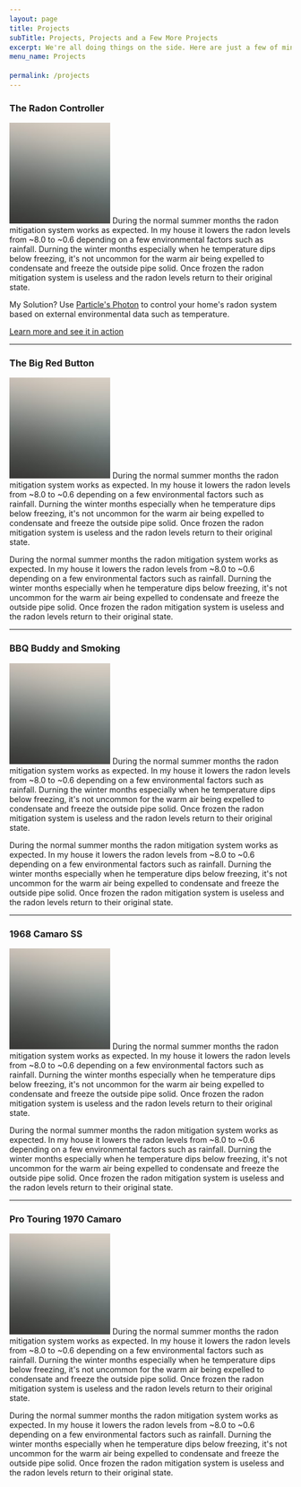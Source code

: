 ```yaml
---
layout: page
title: Projects
subTitle: Projects, Projects and a Few More Projects
excerpt: We're all doing things on the side. Here are just a few of mine!
menu_name: Projects

permalink: /projects
---
```


### The Radon Controller

<span class="image right"><img src="images/pic04.jpg" alt="" /></span>
During the normal summer months the radon mitigation system works as expected. In my house it lowers the radon levels from ~8.0 to ~0.6 depending on a few environmental factors such as rainfall. Durning the winter months especially when he temperature dips below freezing, it's not uncommon for the warm air being expelled to condensate and freeze the outside pipe solid. Once frozen the radon mitigation system is useless and the radon levels return to their original state.

My Solution? Use [Particle's Photon](https://www.particle.io/products/hardware/photon-wifi-dev-kit) to control your home's radon system based on external environmental data such as temperature.

[Learn more and see it in action](https://github.com/HelloTangible/PhotonRadonController)

---
### The Big Red Button

<span class="image right"><img src="images/pic04.jpg" alt="" /></span>
During the normal summer months the radon mitigation system works as expected. In my house it lowers the radon levels from ~8.0 to ~0.6 depending on a few environmental factors such as rainfall. Durning the winter months especially when he temperature dips below freezing, it's not uncommon for the warm air being expelled to condensate and freeze the outside pipe solid. Once frozen the radon mitigation system is useless and the radon levels return to their original state.

During the normal summer months the radon mitigation system works as expected. In my house it lowers the radon levels from ~8.0 to ~0.6 depending on a few environmental factors such as rainfall. Durning the winter months especially when he temperature dips below freezing, it's not uncommon for the warm air being expelled to condensate and freeze the outside pipe solid. Once frozen the radon mitigation system is useless and the radon levels return to their original state.

---
### BBQ Buddy and Smoking

<span class="image left"><img src="images/pic04.jpg" alt="" /></span>
During the normal summer months the radon mitigation system works as expected. In my house it lowers the radon levels from ~8.0 to ~0.6 depending on a few environmental factors such as rainfall. Durning the winter months especially when he temperature dips below freezing, it's not uncommon for the warm air being expelled to condensate and freeze the outside pipe solid. Once frozen the radon mitigation system is useless and the radon levels return to their original state.

During the normal summer months the radon mitigation system works as expected. In my house it lowers the radon levels from ~8.0 to ~0.6 depending on a few environmental factors such as rainfall. Durning the winter months especially when he temperature dips below freezing, it's not uncommon for the warm air being expelled to condensate and freeze the outside pipe solid. Once frozen the radon mitigation system is useless and the radon levels return to their original state.

---
### 1968 Camaro SS

<span class="image right"><img src="images/pic04.jpg" alt="" /></span>
During the normal summer months the radon mitigation system works as expected. In my house it lowers the radon levels from ~8.0 to ~0.6 depending on a few environmental factors such as rainfall. Durning the winter months especially when he temperature dips below freezing, it's not uncommon for the warm air being expelled to condensate and freeze the outside pipe solid. Once frozen the radon mitigation system is useless and the radon levels return to their original state.

During the normal summer months the radon mitigation system works as expected. In my house it lowers the radon levels from ~8.0 to ~0.6 depending on a few environmental factors such as rainfall. Durning the winter months especially when he temperature dips below freezing, it's not uncommon for the warm air being expelled to condensate and freeze the outside pipe solid. Once frozen the radon mitigation system is useless and the radon levels return to their original state.

---
### Pro Touring 1970 Camaro

<span class="image right"><img src="images/pic04.jpg" alt="" /></span>
During the normal summer months the radon mitigation system works as expected. In my house it lowers the radon levels from ~8.0 to ~0.6 depending on a few environmental factors such as rainfall. Durning the winter months especially when he temperature dips below freezing, it's not uncommon for the warm air being expelled to condensate and freeze the outside pipe solid. Once frozen the radon mitigation system is useless and the radon levels return to their original state.

During the normal summer months the radon mitigation system works as expected. In my house it lowers the radon levels from ~8.0 to ~0.6 depending on a few environmental factors such as rainfall. Durning the winter months especially when he temperature dips below freezing, it's not uncommon for the warm air being expelled to condensate and freeze the outside pipe solid. Once frozen the radon mitigation system is useless and the radon levels return to their original state.
